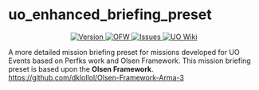 # uo_enhanced_briefing_preset

<p align="center">
    <a href="https://github.com/PaxJaromeMalues/uo_enhanced_briefing_preset/releases/latest">
        <img src="https://img.shields.io/badge/Version-1.0.0-green.svg" alt="Version">
    </a>
	<a href="https://github.com/dklollol/Olsen-Framework-Arma-3/releases/tag/3.3.2">
        <img src="https://img.shields.io/badge/OFW-3.3.2-blue.svg" alt="OFW">
    </a>
    <a href="https://github.com/PaxJaromeMalues/uo_enhanced_briefing_preset/issues">
        <img src="https://img.shields.io/github/issues-raw/PaxJaromeMalues/uo_enhanced_briefing_preset.svg?label=Issues" alt="Issues">
    </a>
    <a href="http://www.unitedoperations.net/wiki">
        <img src="https://img.shields.io/badge/UO-Wiki-lightgrey.svg?colorA=B19E71&colorB=5A5A5A" alt="UO Wiki">
    </a>
</p>

A more detailed mission briefing preset for missions developed for UO Events based on Perfks work and Olsen Framework.
This mission briefing preset is based upon the **Olsen Framework**.
https://github.com/dklollol/Olsen-Framework-Arma-3